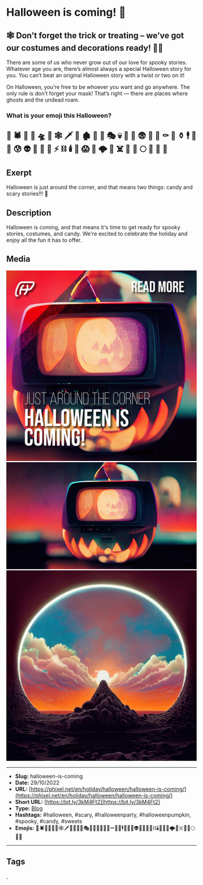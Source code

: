 # Halloween is coming! 🎃
## 🕸️ Don’t forget the trick or treating – we’ve got our costumes and decorations ready! 🧙‍♀️

There are some of us who never grow out of our love for spooky stories. Whatever age you are, there’s almost always a special Halloween story for you. You can’t beat an original Halloween story with a twist or two on it!

On Halloween, you’re free to be whoever you want and go anywhere. The only rule is don’t forget your mask! That’s right — there are places where ghosts and the undead roam.

### What is your emoji this Halloween?

👹 🕷 🎃 🧙‍ 🛸 🌚 🕸 🗡 🧟‍ 🏚 🧚‍ 🦉 🎭 💀 🦇 🍭 😨 🥀 🤖 ⚰️ 🧝‍ ⚱️ 🕴 🍬 🧞‍ 😰 👽 👻 👺 🧛‍ ⚡️ ⛓ 🕯 🧜‍ 😱 👾 🌩 🤡 ☠️ 🔮 🍫 🌕 👿 🦄 🌃
------------
## Exerpt
Halloween is just around the corner, and that means two things: candy and scary stories!!! 🧟
## Description
Halloween is coming, and that means it's time to get ready for spooky stories, costumes, and candy. We're excited to celebrate the holiday and enjoy all the fun it has to offer.
## Media
<img src="media/c4a4e383/cover-halloween-is-coming.jpg" loading="lazy"><br>
<img src="media/2c50d484/blog-halloween-is-coming.jpg" loading="lazy"><br>
<img src="media/9761c8f5/blog-what-is-your-emoji-this-halloween.jpg" loading="lazy"><br>

------------
- **Slug:** halloween-is-coming
- **Date:** 29/10/2022
- **URL:** [https://phixel.net/en/holiday/halloween/halloween-is-coming/](https://phixel.net/en/holiday/halloween/halloween-is-coming/)
- **Short URL:** [https://bit.ly/3kM4Ft2](https://bit.ly/3kM4Ft2)
- **Type:** [Blog](#blog)
- **Hashtags:** #halloween, #scary, #halloweenparty, #halloweenpumpkin, #spooky, #candy, #sweets
- **Emojis:** 👹🕷🎃🧙‍🛸🌚🕸🗡🧟‍🏚🧚‍🦉🎭💀🦇🍭😨🥀🤖⚰️🧝‍⚱️🕴🍬🧞‍😰👽👻👺🧛‍⚡️⛓🕯🧜‍😱👾🌩🤡☠️🔮🍫🌕👿🦄

------------
## Tags
[ ](# )
